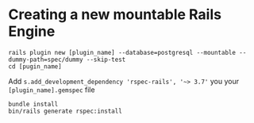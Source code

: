 # Creating a new mountable Rails Engine

```
rails plugin new [plugin_name] --database=postgresql --mountable --dummy-path=spec/dummy --skip-test
cd [pugin_name]
```

Add `s.add_development_dependency 'rspec-rails', '~> 3.7'` you your `[plugin_name].gemspec` file
```
bundle install
bin/rails generate rspec:install
```
